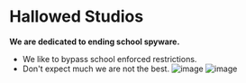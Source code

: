 # Hallowed Studios

**We are dedicated to ending school spyware.**

- We like to bypass school enforced restrictions.
- Don't expect much we are not the best.
![image](https://github-profile-summary-cards.vercel.app/api/cards/profile-details?username={HallowedStudio}&theme={dark})
![image](https://github-readme-stats-git-masterrstaa-rickstaa.vercel.app/api?username={HallowedStudio}&theme={dark})
